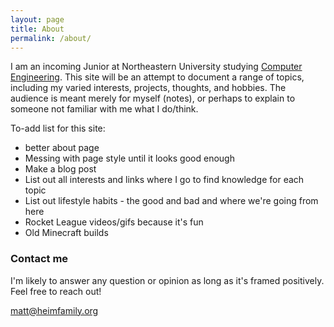 ```yaml
---
layout: page
title: About
permalink: /about/
---
```


I am an incoming Junior at Northeastern University studying [Computer Engineering](https://en.wikipedia.org/wiki/Computer_engineering). This site will be an attempt to document a range of topics, including my varied interests, projects, thoughts, and hobbies. The audience is meant merely for myself (notes), or perhaps to explain to someone not familiar with me what I do/think. 

To-add list for this site:
* better about page
* Messing with page style until it looks good enough
* Make a blog post
* List out all interests and links where I go to find knowledge for each topic
* List out lifestyle habits - the good and bad and where we're going from here
* Rocket League videos/gifs because it's fun
* Old Minecraft builds

### Contact me
I'm likely to answer any question or opinion as long as it's framed positively. Feel free to reach out!

[matt@heimfamily.org](mailto:matt@heimfamily.org)
